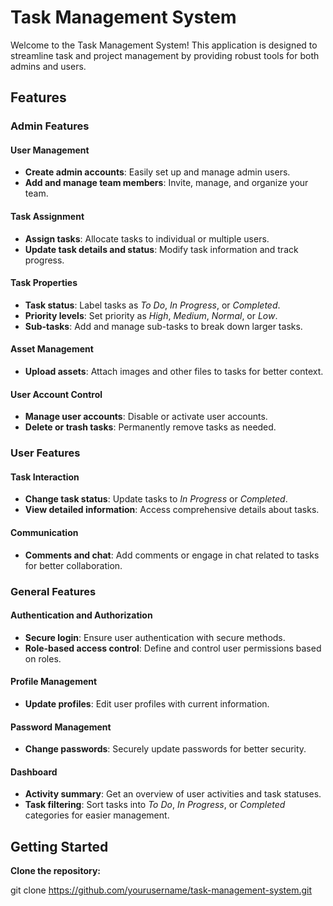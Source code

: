 # Task Management System

Welcome to the Task Management System! This application is designed to streamline task and project management by providing robust tools for both admins and users.

## Features

### Admin Features

#### User Management

- **Create admin accounts**: Easily set up and manage admin users.
- **Add and manage team members**: Invite, manage, and organize your team.

#### Task Assignment

- **Assign tasks**: Allocate tasks to individual or multiple users.
- **Update task details and status**: Modify task information and track progress.

#### Task Properties

- **Task status**: Label tasks as _To Do_, _In Progress_, or _Completed_.
- **Priority levels**: Set priority as _High_, _Medium_, _Normal_, or _Low_.
- **Sub-tasks**: Add and manage sub-tasks to break down larger tasks.

#### Asset Management

- **Upload assets**: Attach images and other files to tasks for better context.

#### User Account Control

- **Manage user accounts**: Disable or activate user accounts.
- **Delete or trash tasks**: Permanently remove tasks as needed.

### User Features

#### Task Interaction

- **Change task status**: Update tasks to _In Progress_ or _Completed_.
- **View detailed information**: Access comprehensive details about tasks.

#### Communication

- **Comments and chat**: Add comments or engage in chat related to tasks for better collaboration.

### General Features

#### Authentication and Authorization

- **Secure login**: Ensure user authentication with secure methods.
- **Role-based access control**: Define and control user permissions based on roles.

#### Profile Management

- **Update profiles**: Edit user profiles with current information.

#### Password Management

- **Change passwords**: Securely update passwords for better security.

#### Dashboard

- **Activity summary**: Get an overview of user activities and task statuses.
- **Task filtering**: Sort tasks into _To Do_, _In Progress_, or _Completed_ categories for easier management.

## Getting Started

**Clone the repository:**

git clone https://github.com/yourusername/task-management-system.git

